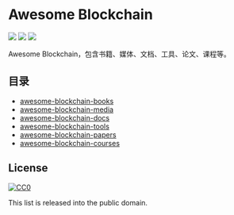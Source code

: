 # Awesome Blockchain

[![](https://camo.githubusercontent.com/13c4e50d88df7178ae1882a203ed57b641674f94/68747470733a2f2f63646e2e7261776769742e636f6d2f73696e647265736f726875732f617765736f6d652f643733303566333864323966656437386661383536353265336136336531353464643865383832392f6d656469612f62616467652e737667)](https://github.com/sindresorhus/awesome)
[![](https://camo.githubusercontent.com/15a53d5ec5d896319068168a27da0203156bbdb9/68747470733a2f2f6a617977636a6c6f76652e6769746875622e696f2f73622f6c616e672f656e676c6973682e737667)](README.md)
[![](https://camo.githubusercontent.com/cb8cb80af654f3dae14a4aa62e44bf62f16953d6/68747470733a2f2f6a617977636a6c6f76652e6769746875622e696f2f73622f6c616e672f6368696e6573652e737667)](README-zh.md)

Awesome Blockchain，包含书籍、媒体、文档、工具、论文、课程等。

## 目录

* [awesome-blockchain-books](https://github.com/BlockchainOne/awesome-blockchain-books)
* [awesome-blockchain-media](https://github.com/BlockchainOne/awesome-blockchain-media)
* [awesome-blockchain-docs](https://github.com/BlockchainOne/awesome-blockchain-docs)
* [awesome-blockchain-tools](https://github.com/BlockchainOne/awesome-blockchain-tools)
* [awesome-blockchain-papers](https://github.com/BlockchainOne/awesome-blockchain-papers)
* [awesome-blockchain-courses](https://github.com/BlockchainOne/awesome-blockchain-courses)

## License

[![CC0](http://mirrors.creativecommons.org/presskit/buttons/88x31/svg/cc-zero.svg)](https://creativecommons.org/publicdomain/zero/1.0/)

This list is released into the public domain.